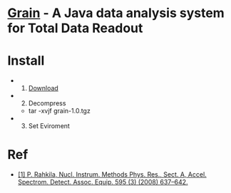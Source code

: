 # [Grain](https://trac.cc.jyu.fi/projects/grain) - A Java data analysis system for Total Data Readout


# Install

  - 1. [Download](./Grain-code)
  - 2. Decompress
    - tar -xvjf grain-1.0.tgz
  - 3. Set Eviroment


  


# Ref
  - [[1] P. Rahkila, Nucl. Instrum. Methods Phys. Res., Sect. A, Accel. Spectrom. Detect.
Assoc. Equip. 595 (3) (2008) 637–642.](./Ref/Grain—A_Java_data_analysis_system_for_Total_Data_Readout.pdf)
